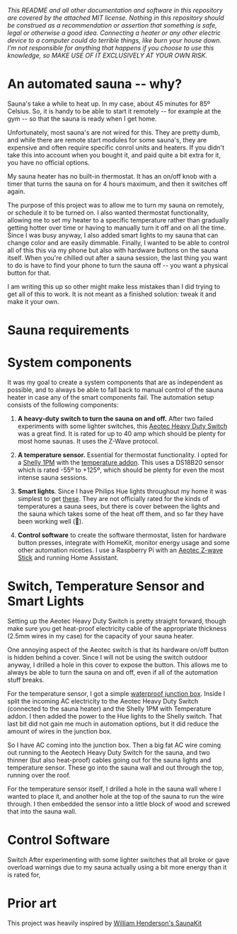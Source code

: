 _This README and all other documentation and software in this repository are covered by the attached MIT license. Nothing in this repository should be construed as a recommendation or assertion that something is safe, legal or otherwise a good idea. Connecting a heater or any other electric device to a computer could do terrible things, like burn your house down. I’m not responsible for anything that happens if you choose to use this knowledge, so MAKE USE OF IT EXCLUSIVELY AT YOUR OWN RISK._

# An automated sauna -- why?

Sauna's take a while to heat up. In my case, about 45 minutes for 85º Celsius. So, it is handy to be able to start it remotely -- for example at the gym -- so that the sauna is ready when I get home.

Unfortunately, most sauna's are not wired for this. They are pretty dumb, and while there are remote start modules for some sauna's, they are expensive and often require specific conrol units and heaters. If you didn't take this into account when you bought it, and paid quite a bit extra for it, you have no official options.

My sauna heater has no built-in thermostat. It has an on/off knob with a timer that turns the sauna on for 4 hours maximum, and then it switches off again.

The purpose of this project was to allow me to turn my sauna on remotely, or schedule it to be turned on. I also wanted thermostat functionality, allowing me to set my heater to a specific temperature rather than gradually getting hotter over time or having to manually turn it off and on all the time. Since I was busy anyway, I also added smart lights to my sauna that can change color and are easily dimmable. Finally, I wanted to be able to control all of this this via my phone but also with hardware buttons on the sauna itself. When you're chilled out after a sauna session, the last thing you want to do is have to find your phone to turn the sauna off -- you want a physical button for that.

I am writing this up so other might make less mistakes than I did trying to get all of this to work. It is not meant as a finished solution: tweak it and make it your own.

# Sauna requirements



# System components

It was my goal to create a system components that are as independent as possible, and to always be able to fall back to manual control of the sauna heater in case any of the smart components fail. The automation setup consists of the following components:

1. **A heavy-duty switch to turn the sauna on and off.** After two failed experiments with some lighter switches, this [Aeotec Heavy Duty Switch](https://aeotec.com/outdoor-z-wave-switch/) was a great find. It is rated for up to 40 amp which should be plenty for most home saunas. It uses the Z-Wave protocol.

2. **A temperature sensor.** Essential for thermostat functionality. I opted for a [Shelly 1PM](https://shelly.cloud/shelly-1pm-wifi-smart-relay-home-automation/) with the [temperature addon](https://shop.shelly.cloud/temperature-sensor-addon-for-shelly-1-1pm-wifi-smart-home-automation#312). This uses a DS18B20 sensor which is rated -55º to +125º, which should be plenty for even the most intense sauna sessions.

3. **Smart lights**. Since I have Philips Hue lights throughout my home it was simplest to get [these](https://www2.meethue.com/en-us/p/hue-white-and-color-ambiance-1-pack-gu10/046677542337). They are not officially rated for the kinds of temperatures a sauna sees, but there is cover between the lights and the sauna which takes some of the heat off them, and so far they have been working well (🤞).

4. **Control software** to create the software thermostat, listen for hardware button presses, integrate with HomeKit, monitor energy usage and some other automation niceties. I use a Raspberry Pi with an [Aeotec Z-wave Stick](https://aeotec.com/z-wave-usb-stick/) and running Home Assistant.

# Switch, Temperature Sensor and Smart Lights

Setting up the Aeotec Heavy Duty Switch is pretty straight forward, though make sure you get heat-proof electricity cable of the appropriate thickness (2.5mm wires in my case) for the capacity of your sauna heater.

One annoying aspect of the Aeotec switch is that its hardware on/off button is hidden behind a cover. Since I will not be using the switch outdoor anyway, I drilled a hole in this cover to expose the button. This allows me to always be able to turn the sauna on and off, even if all of the automation stuff breaks.

For the temperature sensor, I got a simple [waterproof junction box](https://www.google.com/search?q=junction+box+ip65&tbm=isch). Inside I split the incoming AC electricity to the Aeotec Heavy Duty Switch (connected to the sauna heater) and the Shelly 1PM with Temperature addon. I then added the power to the Hue lights to the Shelly switch. That last bit did not gain me much in automation options, but it did reduce the amount of wires in the junction box.

So I have AC coming into the junction box. Then a big fat AC wire coming out running to the Aeotech Heavy Duty Switch for the sauna, and two thinner (but also heat-proof) cables going out for the sauna lights and temperature sensor. These go into the sauna wall and out through the top, running over the roof.

For the temperature sensor itself, I drilled a hole in the sauna wall where I wanted to place it, and another hole at the top of the sauna to run the wire through. I then embedded the sensor into a little block of wood and screwed that into the sauna wall.

# Control Software




Switch
After experimenting with some lighter switches that all broke or gave overload warnings due to my sauna actually using a bit more energy than it is rated for, 




# Prior art
This project was heavily inspired by [William Henderson's SaunaKit](https://github.com/quicklywilliam/saunakit)